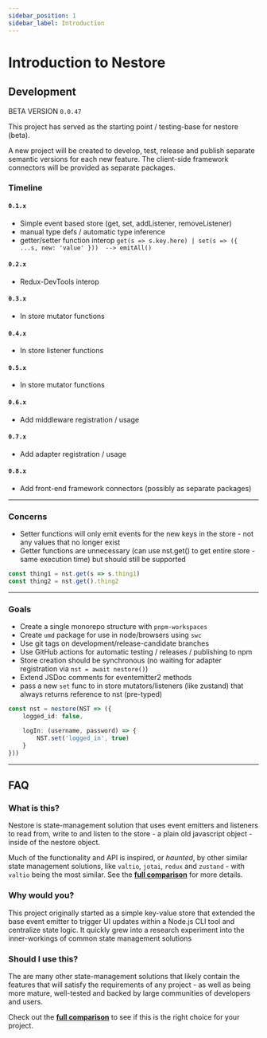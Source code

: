 ```yaml
---
sidebar_position: 1
sidebar_label: Introduction
---
```


# Introduction to Nestore



## Development

BETA VERSION <code>0.0.47</code>

This project has served as the starting point / testing-base for nestore (beta).

A new project will be created to develop, test, release and publish separate semantic versions for
each new feature. The client-side framework connectors will be provided as separate packages.







### Timeline

#### <code>0.1.x</code> 
- Simple event based store (get, set, addListener, removeListener)
- manual type defs / automatic type inference
- getter/setter function interop `get(s => s.key.here) | set(s => ({ ...s, new: 'value' }))  --> emitAll()`


#### <code>0.2.x</code>
- Redux-DevTools interop

#### <code>0.3.x</code>
- In store mutator functions

#### <code>0.4.x</code>
- In store listener functions

#### <code>0.5.x</code>
- In store mutator functions

#### <code>0.6.x</code>
- Add middleware registration / usage  

#### <code>0.7.x</code>
- Add adapter registration / usage  

#### <code>0.8.x</code>
- Add front-end framework connectors (possibly as separate packages)







---



### Concerns
- Setter functions will only emit events for the new keys in the store - not any values that no longer exist
- Getter functions are unnecessary (can use nst.get() to get entire store - same execution time) but should still be supported
```ts
const thing1 = nst.get(s => s.thing1)
const thing2 = nst.get().thing2
```

---

### Goals
- Create a single monorepo structure with `pnpm-workspaces`
- Create `umd` package for use in node/browsers using `swc`
- Use git tags on development/release-candidate branches
- Use GitHub actions for automatic testing / releases / publishing to npm
- Store creation should be synchronous (no waiting for adapter registration via `nst = await nestore()`)
- Extend JSDoc comments for eventemitter2 methods
- pass a new `set` func to in store mutators/listeners (like zustand) that always returns reference to nst (pre-typed)
```ts
const nst = nestore(NST => ({
    logged_id: false,

    logIn: (username, password) => {
        NST.set('logged_in', true)
    }
}))
```

---


## FAQ

### What is this?

Nestore is state-management solution that uses event emitters and listeners to read from, write to
and listen to the store - a plain old javascript object - inside of the nestore object.

Much of the functionality and API is inspired, or *haunted*, by other similar state management solutions, like
`valtio`, `jotai`, `redux` and `zustand` - with `valtio` being the most similar. See the 
**[full comparison](/docs/api/meta/comparison)** for more details.


### Why would you?

This project originally started as a simple key-value store that extended the base event emitter
to trigger UI updates within a Node.js CLI tool and centralize state logic. It quickly grew into 
a research experiment into the inner-workings of common state management solutions




### Should I use this?

The are many other state-management solutions that likely contain the features that will satisfy the 
requirements of any project - as well as being more mature, well-tested and backed by large communities
of developers and users. 

Check out the **[full comparison](/docs/api/meta/comparison)** to see if this is the right choice for your project.